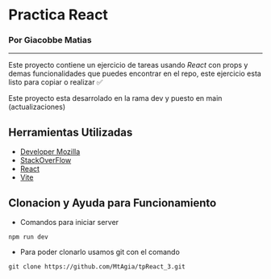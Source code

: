 # Practica React

### Por Giacobbe Matias 
____

Este proyecto contiene un ejercicio de tareas usando *React* con props y demas funcionalidades que puedes encontrar en el repo, este ejercicio esta listo para copiar o realizar ✅

Este proyecto esta desarrolado en la rama dev y puesto en main (actualizaciones)

## Herramientas Utilizadas
- [Developer Mozilla](https://developer.mozilla.org/es/)
- [StackOverFlow](https://stackoverflow.com/)
- [React](https://react.dev/)
- [Vite](https://es.vitejs.dev/)

## Clonacion y Ayuda para Funcionamiento
- Comandos para iniciar server 
 ```
npm run dev
 ```
- Para poder clonarlo usamos git con el comando
 ```
git clone https://github.com/MtAgia/tpReact_3.git
 ```